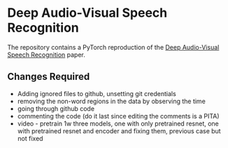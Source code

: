 # Deep Audio-Visual Speech Recognition

The repository contains a PyTorch reproduction of the [Deep Audio-Visual Speech Recognition](https://arxiv.org/abs/1809.02108) paper.


## Changes Required
- Adding ignored files to github, unsetting git credentials
- removing the non-word regions in the data by observing the time
- going through github code
- commenting the code (do it last since editing the comments is a PITA)
- video - pretrain 1w three models, one with only pretrained resnet, one with pretrained resnet and encoder and fixing them, previous case but not fixed